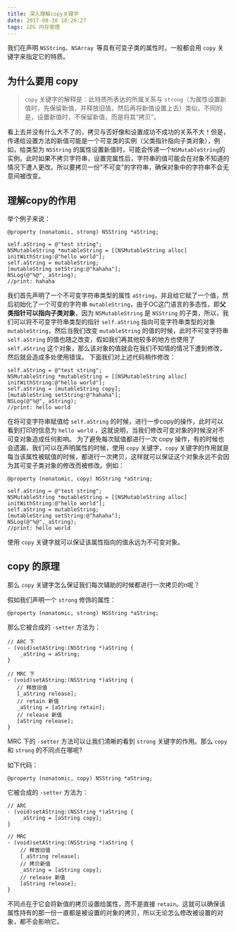 ```yaml
---
title: 深入理解copy关键字
date: 2017-08-30 10:26:27
tags: iOS 内存管理
---
```


我们在声明 `NSString`、`NSArray `等具有可变子类的属性时，一般都会用 `copy` 关键字来指定它的特质。

## 为什么要用 copy
> `copy` 关键字的解释是：此特质所表达的所属关系与 `strong`（为属性设置新值时，先保留新值，并释放旧值，然后再将新值设置上去）类似。不同的是，设置新值时，不保留新值，而是将其“拷贝”。

看上去并没有什么大不了的，拷贝与否好像和设置成功不成功的关系不大！但是，传递给设置方法的新值可能是一个可变类的实例（父类指针指向子类对象），例如，给类型为 `NSString` 的属性设置新值时，可能会传递一个`NSMutableString`的实例。此时如果不拷贝字符串，设置完属性后，字符串的值可能会在对象不知道的情况下遭人更改。所以要拷贝一份"不可变"的字符串，确保对象中的字符串不会无意间被改变。
## 理解copy的作用
举个例子来说：
```objc
@property (nonatomic, strong) NSString *aString;

self.aString = @"test string";
NSMutableString *mutableString = [[NSMutableString alloc] initWithString:@"hello world"];
self.aString = mutableString;
[mutableString setString:@"hahaha"];
NSLog(@"%@",_aString);
//print: hahaha
```
我们首先声明了一个不可变字符串类型的属性 `aString`，并且给它赋了一个值，然后初始化了一个可变的字符串 `mutableString`，由于OC这门语言的多态性，即**父类指针可以指向子类对象**，因为 `NSMutableString` 是 `NSString` 的子类，所以，我们可以将不可变字符串类型的指针 `self.aString` 指向可变字符串类型的对象 `mutableString`，然后当我们改变 `mutableString` 的值的时候，此时不可变字符串 `self.aString` 的值也随之改变，假如我们再其他较多的地方也使用了 `self.aString` 这个对象，那么该对象的值就会在我们不知情的情况下遭到修改，然后就会造成多处使用错误。
下面我们对上述代码稍作修改：
```objc
self.aString = @"test string";
NSMutableString *mutableString = [[NSMutableString alloc] initWithString:@"hello world"];
self.aString = [mutableString copy];
[mutableString setString:@"hahaha"];
NSLog(@"%@",_aString);
//print: hello world
```
在将可变字符串赋值给  `self.aString`  的时候，进行一步copy的操作，此时可以看到打印的信息为 `hello world` ，这就说明，当我们修改可变对象的时候没对不可变对象造成任何影响。
为了避免每次赋值都进行一次 copy 操作，有的时候也会遗漏，我们可以在声明属性的时候，使用 `copy` 关键字，`copy` 关键字的作用就是每当该属性被赋值的时候，都进行一次拷贝，这样就可以保证这个对象永远不会因为其可变子类对象的修改而被修改。例如：
```objc
@property (nonatomic, copy) NSString *aString;

self.aString = @"test string";
NSMutableString *mutableString = [[NSMutableString alloc] initWithString:@"hello world"];
self.aString = mutableString;
[mutableString setString:@"hahaha"];
NSLog(@"%@",_aString);
//print: hello world
```
使用 `copy` 关键字就可以保证该属性指向的值永远为不可变对象。

## copy 的原理

那么 `copy` 关键字怎么保证我们每次辅助的时候都进行一次拷贝的n呢？

假如我们声明一个 `strong` 修饰的属性：

```objc
@property (nonatomic, strong) NSString *aString;
```

那么它被合成的 `-setter` 方法为：

```objc
// ARC 下
- (void)setAString:(NSString *)aString {
    _aString = aString;
}
```

 ```objc
// MRC 下
- (void)setAString:(NSString *)aString {
    // 释放旧值
    [_aString release];
    // retain 新值
    _aString = [aString retain];
    // release 新值
    [aString release];
}
 ```

MRC 下的 `-setter` 方法可以让我们清晰的看到 `strong` 关键字的作用。那么 `copy` 和 `strong` 的不同点在哪呢?

如下代码：

```objc
@property (nonatomic, copy) NSString *aString;
```

它被合成的 `-setter` 方法为：

```objc
// ARC
- (void)setAString:(NSString *)aString {
    _aString = [aString copy];
}
```

```objc
// MRC
- (void)setAString:(NSString *)aString {
    // 释放旧值
    [_aString release];
    // 拷贝新值
    _aString = [aString copy];
    // release 新值
    [aString release];
}
```

不同点在于它会将新值的拷贝设置给属性，而不是直接 `retain`。这就可以确保该属性持有的那一份一直都是被设置的对象的拷贝，所以无论怎么修改被设置的对象，都不会影响它。